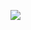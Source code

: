 ![](https://64.media.tumblr.com/fab3f3f20ebcd6e61627847cd936dc85/bf488cb8e6ccd93c-c6/s500x750/7cc9d3c4811ac84a439e9a86b2ada0c72eeeac27.jpg)

